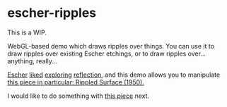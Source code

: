 # escher-ripples
This is a WIP.

WebGL-based demo which draws ripples over things. You can use it to draw ripples over existing Escher etchings, or to draw ripples over... anything, really...

[Escher](https://en.wikipedia.org/wiki/Hand_with_Reflecting_Sphere) [liked](https://en.wikipedia.org/wiki/Puddle_%28M._C._Escher%29) [exploring](https://www.kingandmcgaw.com/prints/mc-escher/still-life-with-reflecting-sphere-400054) [reflection](https://en.wikipedia.org/wiki/Three_Worlds_%28M._C._Escher%29), and this demo allows you to manipulate [this piece in particular: Rippled Surface (1950).](http://www.mcescher.com/gallery/mathematical/rippled-surface/)

I would like to do something with [this piece](http://www.wikiart.org/en/m-c-escher/eye) next.
